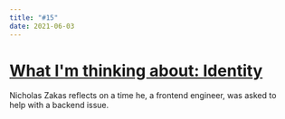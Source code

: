 ```yaml
---
title: "#15"
date: 2021-06-03
---
```

# [What I'm thinking about: Identity](https://ckarchive.com/b/p9ueh9h0vgpg)

Nicholas Zakas reflects on a time he, a frontend engineer, was asked to help with a backend issue.

# []()

# []()

# []()

# []()
